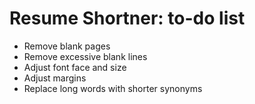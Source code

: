 # Resume Shortner: to-do list

* Remove blank pages
* Remove excessive blank lines
* Adjust font face and size 
* Adjust margins
* Replace long words with shorter synonyms
